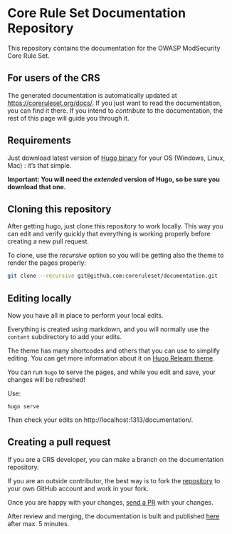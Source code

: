 # Core Rule Set Documentation Repository

This repository contains the documentation for the OWASP ModSecurity Core Rule Set.

## For users of the CRS

The generated documentation is automatically updated at https://coreruleset.org/docs/. If you just want to read the documentation, you can find it there. If you intend to _contribute_ to the documentation, the rest of this page will guide you through it.

## Requirements

Just download latest version of [Hugo binary](https://gohugo.io/getting-started/installing/) for your OS (Windows, Linux, Mac) : it’s that simple. 

**Important: You will need the _extended_ version of Hugo, so be sure you download that one.**

## Cloning this repository

After getting hugo, just clone this repository to work locally. This way you can edit and verify quickly that everything is working properly before creating a new pull request.

To clone, use the *recursive* option so you will be getting also the theme to render the pages properly:

```bash
git clone --recursive git@github.com:coreruleset/documentation.git
```

## Editing locally

Now you have all in place to perform your local edits.

Everything is created using markdown, and you will normally use the `content` subdirectory to add your edits.

The theme has many shortcodes and others that you can use to simplify editing. You can get more information about it on [Hugo Relearn theme](https://themes.gohugo.io/themes/hugo-theme-relearn/).

You can run `hugo` to serve the pages, and while you edit and save, your changes will be refreshed!

Use:
```
hugo serve
```

Then check your edits on http://localhost:1313/documentation/.

## Creating a pull request

If you are a CRS developer, you can make a branch on the documentation repository.

If you are an outside contributor, the best way is to fork the [repository](https://github.com/coreruleset/documentation/) to your own GitHub account and work in your fork.

Once you are happy with your changes, [send a PR](https://github.com/coreruleset/documentation/pulls) with your changes.

After review and merging, the documentation is built and published [here](https://coreruleset.org/docs/) after max. 5 minutes.
